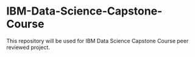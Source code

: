 # IBM-Data-Science-Capstone-Course
This repository will be used for IBM Data Science Capstone Course peer reviewed project.
